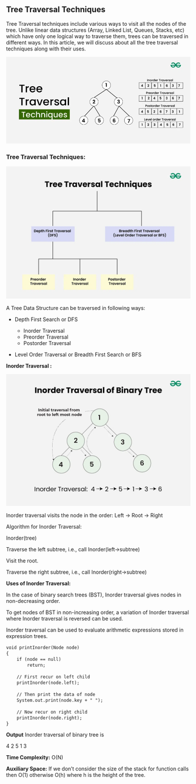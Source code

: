 ## Tree Traversal Techniques

Tree Traversal techniques include various ways to visit all the nodes of the tree. Unlike linear data structures (Array, Linked List, Queues, Stacks, etc) which have only one logical way to traverse them, trees can be traversed in different ways. In this article, we will discuss about all the tree traversal techniques along with their uses.

![Time Complexity](images/Tree-Traversal-Techniques-(1).webp)

### Tree Traversal Techniques:

![Time Complexity](images/Tree-Traversal-Techniques.webp)

A Tree Data Structure can be traversed in following ways:

- Depth First Search or DFS
  - Inorder Traversal
  - Preorder Traversal
  - Postorder Traversal

- Level Order Traversal or Breadth First Search or BFS

**Inorder Traversal :**

![Time Complexity](images/Preorder-Traversal-of-Binary-Tree.webp)

Inorder traversal visits the node in the order: Left -> Root -> Right

Algorithm for Inorder Traversal:

Inorder(tree)

Traverse the left subtree, i.e., call Inorder(left->subtree)

Visit the root.

Traverse the right subtree, i.e., call Inorder(right->subtree)

**Uses of Inorder Traversal:**

In the case of binary search trees (BST), Inorder traversal gives nodes in non-decreasing order.

To get nodes of BST in non-increasing order, a variation of Inorder traversal where Inorder traversal is reversed can be used.

Inorder traversal can be used to evaluate arithmetic expressions stored in expression trees.

```
void printInorder(Node node)
{
    if (node == null)
        return;

    // First recur on left child
    printInorder(node.left);

    // Then print the data of node
    System.out.print(node.key + " ");

    // Now recur on right child
    printInorder(node.right);
}
```


**Output**
Inorder traversal of binary tree is 

4 2 5 1 3 

**Time Complexity:** O(N)

**Auxiliary Space:** If we don’t consider the size of the stack for function calls then O(1) otherwise O(h) where h is the height of the tree.

